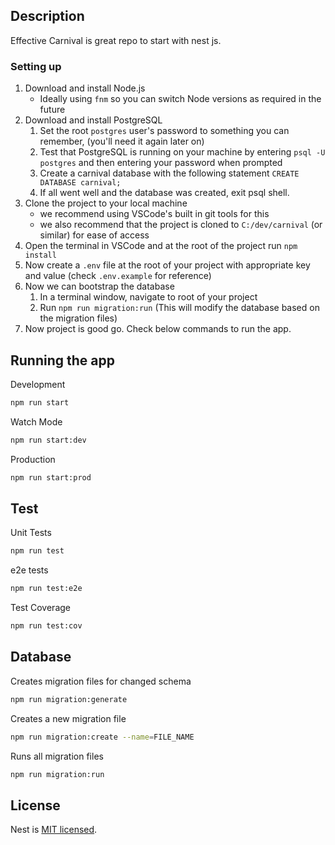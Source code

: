 ## Description

Effective Carnival is great repo to start with nest js.

### Setting up

1. Download and install Node.js
   - Ideally using `fnm` so you can switch Node versions as required in the future
2. Download and install PostgreSQL
   1. Set the root `postgres` user's password to something you can remember, (you'll need it again later on)
   2. Test that PostgreSQL is running on your machine by entering `psql -U postgres` and then entering your password when prompted
   3. Create a carnival database with the following statement `CREATE DATABASE carnival;`
   4. If all went well and the database was created, exit psql shell.
3. Clone the project to your local machine
   - we recommend using VSCode's built in git tools for this
   - we also recommend that the project is cloned to `C:/dev/carnival` (or similar) for ease of access
4. Open the terminal in VSCode and at the root of the project run `npm install`
5. Now create a `.env` file at the root of your project with appropriate key and value (check `.env.example` for reference)
6. Now we can bootstrap the database
   1. In a terminal window, navigate to root of your project
   2. Run `npm run migration:run` (This will modify the database based on the migration files)
7. Now project is good go. Check below commands to run the app.

## Running the app

Development

```bash
npm run start
```

Watch Mode

```bash
npm run start:dev
```

Production

```bash
npm run start:prod
```

## Test

Unit Tests

```bash
npm run test
```

e2e tests

```bash
npm run test:e2e
```

Test Coverage

```bash
npm run test:cov
```

## Database

Creates migration files for changed schema

```bash
npm run migration:generate
```

Creates a new migration file

```bash
npm run migration:create --name=FILE_NAME
```

Runs all migration files

```bash
npm run migration:run
```

## License

Nest is [MIT licensed](LICENSE).

